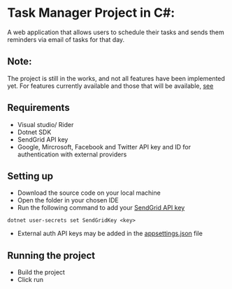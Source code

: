 # Task Manager Project in C#:

A web application that allows users to schedule their tasks and sends them reminders via email of tasks for that day.


## Note:

The project is still in the works, and not all features have been implemented yet. For features currently available and those that will be available, [see](TODO.md)

## Requirements

- Visual studio/ Rider
- Dotnet SDK
- SendGrid API key 
- Google, Mircrosoft, Facebook and Twitter API key and ID for authentication with external providers

## Setting up

- Download the source code on your local machine
- Open the folder in your chosen IDE
- Run the following command to add your [SendGrid API key](https://sendgrid.com/)
```
dotnet user-secrets set SendGridKey <key>
```
- External auth API keys may be added in the [appsettings.json](/TaskManager/appsettings.json) file

## Running the project

- Build the project
- Click run
